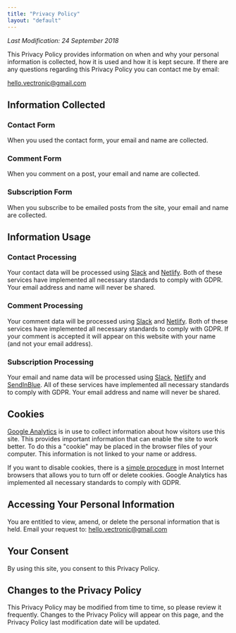 ```yaml
---
title: "Privacy Policy"
layout: "default"
---
```

<em>Last Modification: 24 September 2018</em>

This Privacy Policy provides information on when and why your personal information is collected, how it is used and how it is kept secure. If there are any questions regarding this Privacy Policy you can contact me by email:

[hello.vectronic@gmail.com](mailto:hello.vectronic@gmail.com)

## Information Collected

### Contact Form

When you used the contact form, your email and name are collected.

### Comment Form

When you comment on a post, your email and name are collected.

### Subscription Form

When you subscribe to be emailed posts from the site, your email and name are collected.

## Information Usage

### Contact Processing

Your contact data will be processed using [Slack](https://slack.com) and [Netlify](https://www.netlify.com). 
Both of these services have implemented all necessary standards to comply with GDPR. 
Your email address and name will never be shared.

### Comment Processing

Your comment data will be processed using [Slack](https://slack.com) and [Netlify](https://www.netlify.com). 
Both of these services have implemented all necessary standards to comply with GDPR. 
If your comment is accepted it will appear on this website with your name (and not your email address). 

### Subscription Processing

Your email and name data will be processed using [Slack](https://slack.com), [Netlify](https://www.netlify.com) and [SendInBlue](https://www.sendinblue.com). 
All of these services have implemented all necessary standards to comply with GDPR. 
Your email address and name will never be shared.

## Cookies

[Google Analytics](https://marketingplatform.google.com/about/analytics/) is in use to collect information about how visitors use this site. 
This provides important information that can enable the site to work better. 
To do this a "cookie" may be placed in the browser files of your computer. 
This information is not linked to your name or address. 

If you want to disable cookies, there is a [simple procedure](https://cookies.insites.com/disable-cookies/) in most Internet browsers that allows you to turn off or delete cookies. 
Google Analytics has implemented all necessary standards to comply with GDPR.

## Accessing Your Personal Information
You are entitled to view, amend, or delete the personal information that is held. Email your request to: [hello.vectronic@gmail.com](mailto:hello.vectronic@gmail.com)

## Your Consent
By using this site, you consent to this Privacy Policy.

## Changes to the Privacy Policy
This Privacy Policy may be modified from time to time, so please review it frequently. Changes to the Privacy Policy will appear on this page, and the Privacy Policy last modification date will be updated.
